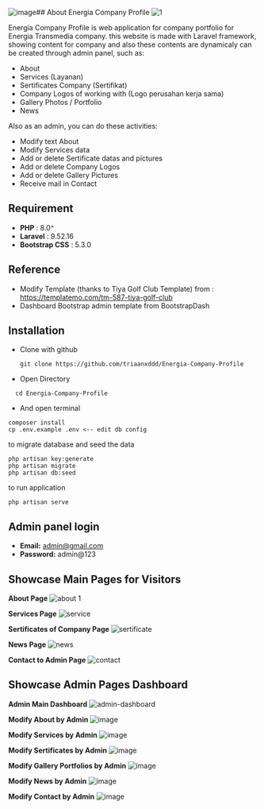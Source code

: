 ![image](https://github.com/user-attachments/assets/0f308da6-357b-4c60-86a0-bb3e88bfb632)## About Energia Company Profile
![1](https://github.com/user-attachments/assets/6a32bf8a-692d-40eb-b5cf-208bbbc00231)

Energia Company Profile is web application for company portfolio for Energia Transmedia company. this website is made with Laravel framework, showing content for company and also these contents are dynamicaly can be created through admin panel, such as:
- About
- Services (Layanan)
- Sertificates Company (Sertifikat)
- Company Logos of working with (Logo perusahan kerja sama)
- Gallery Photos / Portfolio
- News

Also as an admin, you can do these activities:
- Modify text About
- Modify Services data
- Add or delete Sertificate datas and pictures
- Add or delete Company Logos
- Add or delete Gallery Pictures
- Receive mail in Contact

## Requirement
- **PHP**     : 8.0^
- **Laravel** : 9.52.16
- **Bootstrap CSS** : 5.3.0

## Reference
- Modify Template (thanks to Tiya Golf Club Template) from  : https://templatemo.com/tm-587-tiya-golf-club
- Dashboard Bootstrap admin template from BootstrapDash
  
## Installation
- Clone with github
  ```
  git clone https://github.com/triaanxddd/Energia-Company-Profile
  ```
- Open Directory
```
  cd Energia-Company-Profile
  ```
- And open terminal
```
composer install
cp .env.example .env <-- edit db config
```

to migrate database and seed the data
```
php artisan key:generate
php artisan migrate
php artisan db:seed
```

to run application
```
php artisan serve
```

## Admin panel login
- **Email:** admin@gmail.com
- **Password:** admin@123

## Showcase Main Pages for Visitors
**About Page**
![about 1](https://github.com/user-attachments/assets/384784e5-998a-4fdb-80c0-d29b7688b799)

**Services Page**
![service](https://github.com/user-attachments/assets/2951c768-ced8-42ea-8701-f38af6a2b5f6)

**Sertificates of Company Page**
![sertificate](https://github.com/user-attachments/assets/6759da64-696c-450c-b971-20a87394841d)

**News Page**
![news](https://github.com/user-attachments/assets/22eadcee-b9da-4b34-864f-3baa3818d574)

**Contact to Admin Page**
![contact](https://github.com/user-attachments/assets/5533b3d0-bbe2-4f1e-b280-95370710cfcb)

## Showcase Admin Pages Dashboard
**Admin Main Dashboard**
![admin-dashboard](https://github.com/user-attachments/assets/ab6e99dd-62cf-48a9-816c-00f67351065b)

**Modify About by Admin**
![image](https://github.com/user-attachments/assets/966c1d67-b6cf-47ce-8ca9-4e0596129283)

**Modify Services by Admin**
![image](https://github.com/user-attachments/assets/b60d16e1-dd3c-4ab7-ad38-de8d6f9035a6)

**Modify Sertificates by Admin**
![image](https://github.com/user-attachments/assets/614a3e94-909b-4f5a-8aa7-9e8562bd7a06)

**Modify Gallery Portfolios by Admin**
![image](https://github.com/user-attachments/assets/e7c70a41-2294-4c40-a66f-f64ca0a50c03)

**Modify News by Admin**
![image](https://github.com/user-attachments/assets/5bb3557a-594b-49ab-8b2c-7e06f6a9a241)

**Modify Contact by Admin**
![image](https://github.com/user-attachments/assets/c9153630-01a5-4c8f-94d7-30a19a3f085b)
